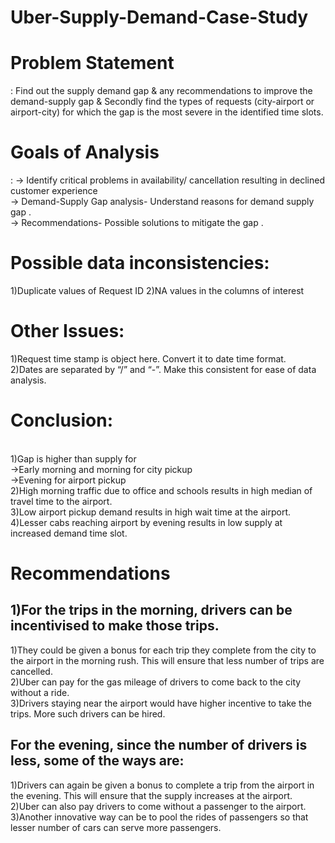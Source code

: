 # Uber-Supply-Demand-Case-Study
<h1>Problem Statement</h1>: Find out the supply demand gap & any recommendations to improve the demand-supply gap & Secondly find the types of requests (city-airport or airport-city) for which the gap is the most severe in the identified time slots. 

<h1>Goals of Analysis</h1>:
-> Identify critical problems in availability/ cancellation resulting in declined customer experience <br>
-> Demand-Supply Gap analysis- Understand reasons for demand supply gap .<br>
-> Recommendations- Possible solutions to mitigate the gap .<br>

<h1>Possible data inconsistencies:</h1>
1)Duplicate values of Request ID
2)NA values in the columns of interest

<h1>Other Issues:</h1>
1)Request time stamp is object here. Convert it to date time format.<br>
2)Dates are separated by “/” and “-”. Make this consistent for ease of data analysis.<br>


<h1>Conclusion:</h1><br>
1)Gap is higher than supply for<br>
->Early morning and morning for city pickup<br>
->Evening for airport pickup<br>
2)High morning traffic due to office and schools results in high median of travel time to the airport.<br>
3)Low airport pickup demand results in high wait time at the airport.<br>
4)Lesser cabs reaching airport by evening results in low supply at increased demand time slot.<br>

<h1>Recommendations</h1>
<h2>1)For the trips in the morning, drivers can be incentivised to make those trips.</h2>
1)They could be given a bonus for each trip they complete from the city to the airport in the morning  rush. This will ensure that less number of trips are cancelled.<br>
2)Uber can pay for the gas mileage of drivers to come back to the city without a ride.<br>
3)Drivers staying near the airport would have higher incentive to take the trips. More such drivers can be hired.<br>

<h2>For the evening, since the number of drivers is less, some of the ways are:</h2>
1)Drivers can again be given a bonus to complete a trip from the airport in the evening. This will ensure  that the supply increases at the airport.<br>
2)Uber can also pay drivers to come without a passenger to the airport.<br>
3)Another innovative way can be to pool the rides of passengers so that lesser number of cars can  serve more passengers.<br>




